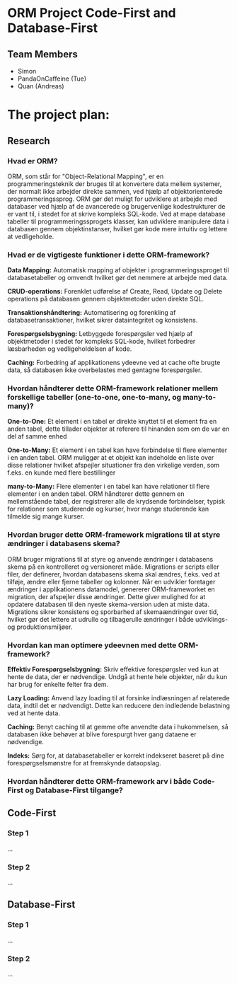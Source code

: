 # ORM Project Code-First and Database-First


## Team Members

* Simon
* PandaOnCaffeine (Tue)
* Quan (Andreas)


# The project plan:

## Research

### Hvad er ORM?

ORM, som står for "Object-Relational Mapping", er en programmeringsteknik der bruges til at konvertere data mellem systemer, der normalt ikke arbejder direkte sammen, ved hjælp af objektorienterede programmeringssprog. ORM gør det muligt for udviklere at arbejde med databaser ved hjælp af de avancerede og brugervenlige kodestrukturer de er vant til, i stedet for at skrive kompleks SQL-kode. Ved at mape database tabeller til programmeringssprogets klasser, kan udviklere manipulere data i databasen gennem objektinstanser, hvilket gør kode mere intuitiv og lettere at vedligeholde.


### Hvad er de vigtigeste funktioner i dette ORM-framework?

**Data Mapping:** Automatisk mapping af objekter i programmeringssproget til databasetabeller og omvendt hvilket gør det nemmere at arbejde med data.

**CRUD-operations:** Forenklet udførelse af Create, Read, Update og Delete operations på databasen gennem objektmetoder uden direkte SQL.

**Transaktionshåndtering:** Automatisering og forenkling af databasetransaktioner, hvilket sikrer dataintegritet og konsistens.

**Forespørgselsbygning:** Letbyggede forespørgsler ved hjælp af objektmetoder i stedet for kompleks SQL-kode, hvilket forbedrer læsbarheden og vedligeholdelsen af kode.

**Caching:** Forbedring af applikationens ydeevne ved at cache ofte brugte data, så databasen ikke overbelastes med gentagne forespørgsler.


### Hvordan håndterer dette ORM-framework relationer mellem forskellige tabeller (one-to-one, one-to-many, og many-to-many)?

**One-to-One:** Et element i en tabel er direkte knyttet til et element fra en anden tabel, dette tillader objekter at referere til hinanden som om de var en del af samme enhed

**One-to-Many:** Et element i en tabel kan have forbindelse til flere elementer i en anden tabel. ORM muliggør at et objekt kan indeholde en liste over disse relationer hvilket afspejler situationer fra den virkelige verden, som f.eks. en kunde med flere bestillinger

**many-to-Many:** Flere elementer i en tabel kan have relationer til flere elementer i en anden tabel. ORM håndterer dette gennem en mellemstående tabel, der registrerer alle de krydsende forbindelser, typisk for relationer som studerende og kurser, hvor mange studerende kan tilmelde sig mange kurser.


### Hvordan bruger dette ORM-framework migrations til at styre ændringer i databasens skema?

ORM bruger migrations til at styre og anvende ændringer i databasens skema på en kontrolleret og versioneret måde. Migrations er scripts eller filer, der definerer, hvordan databasens skema skal ændres, f.eks. ved at tilføje, ændre eller fjerne tabeller og kolonner. Når en udvikler foretager ændringer i applikationens datamodel, genererer ORM-frameworket en migration, der afspejler disse ændringer. Dette giver mulighed for at opdatere databasen til den nyeste skema-version uden at miste data. Migrations sikrer konsistens og sporbarhed af skemaændringer over tid, hvilket gør det lettere at udrulle og tilbagerulle ændringer i både udviklings- og produktionsmiljøer.


### Hvordan kan man optimere ydeevnen med dette ORM-framework?

**Effektiv Forespørgselsbygning:** Skriv effektive forespørgsler ved kun at hente de data, der er nødvendige. Undgå at hente hele objekter, når du kun har brug for enkelte felter fra dem.

**Lazy Loading:** Anvend lazy loading til at forsinke indlæsningen af relaterede data, indtil det er nødvendigt. Dette kan reducere den indledende belastning ved at hente data.

**Caching:** Benyt caching til at gemme ofte anvendte data i hukommelsen, så databasen ikke behøver at blive forespurgt hver gang dataene er nødvendige.

**Indeks:** Sørg for, at databasetabeller er korrekt indekseret baseret på dine forespørgselsmønstre for at fremskynde dataopslag.


### Hvordan håndterer dette ORM-framework arv i både Code-First og Database-First tilgange?


## Code-First

### Step 1
...
### Step 2
...

## Database-First

### Step 1
...
### Step 2
...
